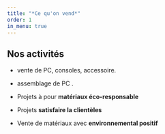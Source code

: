 ```yaml
---
title: "*Ce qu'on vend*"
order: 1
in_menu: true
---
```

## Nos activités

- vente de PC, consoles, accessoire.
    
- assemblage de PC .

- Projets à pour **matériaux éco-responsable**
- Projets **satisfaire la clientèles**
- Vente de matériaux avec **environnemental positif** 